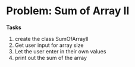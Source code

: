 # Problem: Sum of Array II

**Tasks**
1. create the class SumOfArrayII
2. Get user input for array size
3. Let the user enter in their own values
4. print out the sum of the array
